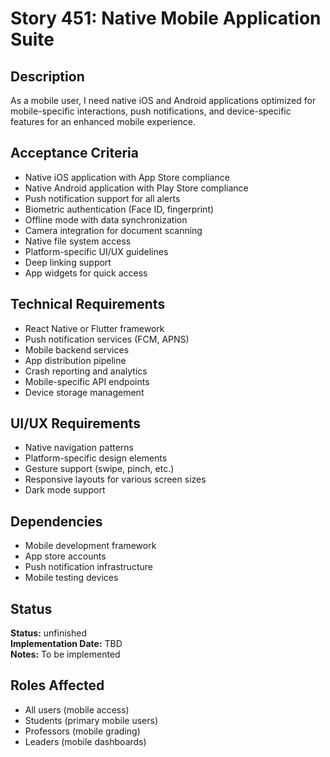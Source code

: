 # Story 451: Native Mobile Application Suite

## Description
As a mobile user, I need native iOS and Android applications optimized for mobile-specific interactions, push notifications, and device-specific features for an enhanced mobile experience.

## Acceptance Criteria
- Native iOS application with App Store compliance
- Native Android application with Play Store compliance
- Push notification support for all alerts
- Biometric authentication (Face ID, fingerprint)
- Offline mode with data synchronization
- Camera integration for document scanning
- Native file system access
- Platform-specific UI/UX guidelines
- Deep linking support
- App widgets for quick access

## Technical Requirements
- React Native or Flutter framework
- Push notification services (FCM, APNS)
- Mobile backend services
- App distribution pipeline
- Crash reporting and analytics
- Mobile-specific API endpoints
- Device storage management

## UI/UX Requirements
- Native navigation patterns
- Platform-specific design elements
- Gesture support (swipe, pinch, etc.)
- Responsive layouts for various screen sizes
- Dark mode support

## Dependencies
- Mobile development framework
- App store accounts
- Push notification infrastructure
- Mobile testing devices


## Status
**Status:** unfinished  
**Implementation Date:** TBD  
**Notes:** To be implemented
## Roles Affected
- All users (mobile access)
- Students (primary mobile users)
- Professors (mobile grading)
- Leaders (mobile dashboards)